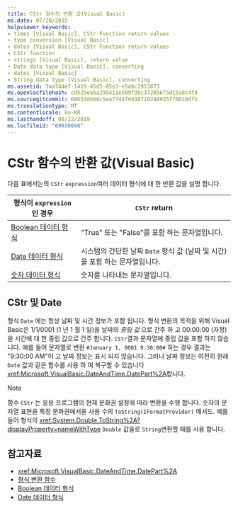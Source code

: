 ```yaml
---
title: CStr 함수의 반환 값(Visual Basic)
ms.date: 07/20/2015
helpviewer_keywords:
- times [Visual Basic], CStr Function return values
- type conversion [Visual Basic]
- dates [Visual Basic], CStr Function return values
- CStr function
- strings [Visual Basic], return value
- Date data type [Visual Basic], converting
- dates [Visual Basic]
- String data type [Visual Basic], converting
ms.assetid: 3aa744e7-1419-45d5-85e3-e5abc2953673
ms.openlocfilehash: cd525ea5a295411e509f3bc37285675d15a8c4f4
ms.sourcegitcommit: 68653db98c5ea7744fd438710248935f70020dfb
ms.translationtype: MT
ms.contentlocale: ko-KR
ms.lasthandoff: 08/22/2019
ms.locfileid: "69930046"
---
```

# <a name="return-values-for-the-cstr-function-visual-basic"></a>CStr 함수의 반환 값(Visual Basic)
다음 표에서는의 `CStr` `expression`여러 데이터 형식에 대 한 반환 값을 설명 합니다.  
  
|형식이 `expression` 인 경우|`CStr` return|  
|-----------------------------|--------------------|  
|[Boolean 데이터 형식](../../../visual-basic/language-reference/data-types/boolean-data-type.md)|"True" 또는 "False"를 포함 하는 문자열입니다.|  
|[Date 데이터 형식](../../../visual-basic/language-reference/data-types/date-data-type.md)|시스템의 간단한 날짜 `Date` 형식 값 (날짜 및 시간)을 포함 하는 문자열입니다.|  
|[숫자 데이터 형식](../../../visual-basic/programming-guide/language-features/data-types/numeric-data-types.md)|숫자를 나타내는 문자열입니다.|  
  
## <a name="cstr-and-date"></a>CStr 및 Date  
 형식 `Date` 에는 항상 날짜 및 시간 정보가 포함 됩니다. 형식 변환의 목적을 위해 Visual Basic은 1/1/0001 (1 년 1 월 1 일)을 날짜의 *중립 값* 으로 간주 하 고 00:00:00 (자정)을 시간에 대 한 중립 값으로 간주 합니다. `CStr`결과 문자열에 중립 값을 포함 하지 않습니다. 예를 들어 문자열로 변환 `#January 1, 0001 9:30:00#` 하는 경우 결과는 "9:30:00 AM"이 고 날짜 정보는 표시 되지 않습니다. 그러나 날짜 정보는 여전히 원래 `Date` 값과 같은 함수를 사용 하 여 복구할 수 있습니다 <xref:Microsoft.VisualBasic.DateAndTime.DatePart%2A>합니다.  
  
> [!NOTE]
> 함수 `CStr` 는 응용 프로그램의 현재 문화권 설정에 따라 변환을 수행 합니다. 숫자의 문자열 표현을 특정 문화권에서을 사용 수의 `ToString(IFormatProvider)` 메서드. 예를 들어 형식의 <xref:System.Double.ToString%2A?displayProperty=nameWithType> `Double` 값을로 `String`변환할 때를 사용 합니다.  
  
## <a name="see-also"></a>참고자료

- <xref:Microsoft.VisualBasic.DateAndTime.DatePart%2A>
- [형식 변환 함수](../../../visual-basic/language-reference/functions/type-conversion-functions.md)
- [Boolean 데이터 형식](../../../visual-basic/language-reference/data-types/boolean-data-type.md)
- [Date 데이터 형식](../../../visual-basic/language-reference/data-types/date-data-type.md)
